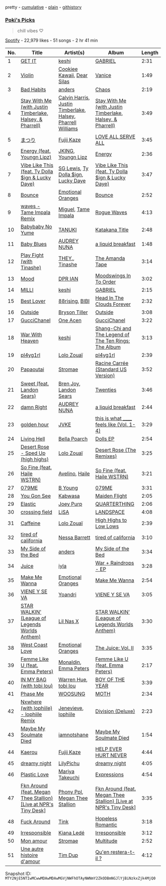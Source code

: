 pretty - [cumulative](/playlists/cumulative/37i9dQZF1DX7pdfPOj4HBA.md) - [plain](/playlists/plain/37i9dQZF1DX7pdfPOj4HBA) - [githistory](https://github.githistory.xyz/mackorone/spotify-playlist-archive/blob/main/playlists/plain/37i9dQZF1DX7pdfPOj4HBA)

### [Poki's Picks](https://open.spotify.com/playlist/37i9dQZF1DX7pdfPOj4HBA)

> chill vibes ♡

[Spotify](https://open.spotify.com/user/spotify) - 22,979 likes - 51 songs - 2 hr 41 min

| No. | Title | Artist(s) | Album | Length |
|---|---|---|---|---|
| 1 | [GET IT](https://open.spotify.com/track/4LaZ8RpIP6DIgN73bXQVlO) | [keshi](https://open.spotify.com/artist/3pc0bOVB5whxmD50W79wwO) | [GABRIEL](https://open.spotify.com/album/1WVIJaAboRSwJOe4u0n0Q7) | 2:31 |
| 2 | [Violin](https://open.spotify.com/track/4se25yP3bMpaMAlcxvyJ5Q) | [Cookiee Kawaii](https://open.spotify.com/artist/0DbBBj0ScPumRqKXswGQH1), [Dear Silas](https://open.spotify.com/artist/4C6vnglzmsWszcdp5WaX6O) | [Vanice](https://open.spotify.com/album/2FAzRCz0eQhFMUhDPTxIUb) | 1:49 |
| 3 | [Bad Habits](https://open.spotify.com/track/7HOBojD7sxafzTTcwmfgte) | [anders](https://open.spotify.com/artist/6G1yTgvoYsuVb2Ja8cVVJ2) | [Chaos](https://open.spotify.com/album/3kAct6tEw1Lc1TGy5Vv1OI) | 2:19 |
| 4 | [Stay With Me \(with Justin Timberlake, Halsey, & Pharrell\)](https://open.spotify.com/track/5lfWrciYtohtIMVDVZd0Rf) | [Calvin Harris](https://open.spotify.com/artist/7CajNmpbOovFoOoasH2HaY), [Justin Timberlake](https://open.spotify.com/artist/31TPClRtHm23RisEBtV3X7), [Halsey](https://open.spotify.com/artist/26VFTg2z8YR0cCuwLzESi2), [Pharrell Williams](https://open.spotify.com/artist/2RdwBSPQiwcmiDo9kixcl8) | [Stay With Me \(with Justin Timberlake, Halsey, & Pharrell\)](https://open.spotify.com/album/62SWIKrov7HPXU0Jpc6LY1) | 3:49 |
| 5 | [まつり](https://open.spotify.com/track/3OdkC5pG8vc26S26qHyBo8) | [Fujii Kaze](https://open.spotify.com/artist/6bDWAcdtVR3WHz2xtiIPUi) | [LOVE ALL SERVE ALL](https://open.spotify.com/album/6VJwkUQXD3DnqqUUaxqDzH) | 3:45 |
| 6 | [Energy \(feat\. Youngn Lipz\)](https://open.spotify.com/track/5nmVqmp0xLM377e5xkDooV) | [JKING](https://open.spotify.com/artist/305wwkdz2V7qZtTIvwPfMp), [Youngn Lipz](https://open.spotify.com/artist/36PxHmbx5QrRTpuCaw4FuV) | [Energy](https://open.spotify.com/album/76VqAPCdTZH8Ns9igl4YU8) | 2:36 |
| 7 | [Vibe Like This \(feat\. Ty Dolla $ign & Lucky Daye\)](https://open.spotify.com/track/3e4QIt4wVVqsCqMqKxOrZd) | [SG Lewis](https://open.spotify.com/artist/0GG2cWaonE4JPrjcCCQ1EG), [Ty Dolla $ign](https://open.spotify.com/artist/7c0XG5cIJTrrAgEC3ULPiq), [Lucky Daye](https://open.spotify.com/artist/5Vuvs6Py2JRU7WiFDVsI7J) | [Vibe Like This \(feat\. Ty Dolla $ign & Lucky Daye\)](https://open.spotify.com/album/5m1gDbNlYsrXH42XLeDE05) | 3:47 |
| 8 | [Bounce](https://open.spotify.com/track/0dc7vqP0w2kLg39jk2kVhU) | [Emotional Oranges](https://open.spotify.com/artist/12trz2INGglrKMzLmg0y2C) | [Bounce](https://open.spotify.com/album/0oZsVFFbw4qvK1m8KBlUel) | 2:52 |
| 9 | [waves \- Tame Impala Remix](https://open.spotify.com/track/3lB0GMiI5KxDbTOG8V3bOx) | [Miguel](https://open.spotify.com/artist/360IAlyVv4PCEVjgyMZrxK), [Tame Impala](https://open.spotify.com/artist/5INjqkS1o8h1imAzPqGZBb) | [Rogue Waves](https://open.spotify.com/album/4sJXyIfwduIWFISb4iCq2f) | 4:13 |
| 10 | [Babybaby No Yume](https://open.spotify.com/track/4q8sr39iXhWNffcpHXm6jR) | [TANUKI](https://open.spotify.com/artist/5n3X0T0RlvRxUR6l9dBwB8) | [Katakana Title](https://open.spotify.com/album/2kOWPXXPYpYA7rlhSbPKSK) | 2:48 |
| 11 | [Baby Blues](https://open.spotify.com/track/08tdFfSLp50Wv6HIcfH9YP) | [AUDREY NUNA](https://open.spotify.com/artist/0Wwji82sLA0Hcvtuak3omb) | [a liquid breakfast](https://open.spotify.com/album/45QlLBsyMU0XRqw3cxdTKb) | 1:48 |
| 12 | [Play Fight \(with Tinashe\)](https://open.spotify.com/track/2A4h80LMeI4pHiTf4vTrli) | [THEY.](https://open.spotify.com/artist/0pghUohLPptZWBasy2wmUx), [Tinashe](https://open.spotify.com/artist/0NIIxcxNHmOoyBx03SfTCD) | [The Amanda Tape](https://open.spotify.com/album/11hAJf4pYwvrtdzv8erJ0S) | 3:14 |
| 13 | [Mood](https://open.spotify.com/track/0nEsLR5KTySCO9CfyC2yjg) | [DPR IAN](https://open.spotify.com/artist/2o8gT0fQmFxGNbowbdgeZe) | [Moodswings In To Order](https://open.spotify.com/album/7vp2iMEQzhNX4sEIUbHpiJ) | 3:02 |
| 14 | [MILLI](https://open.spotify.com/track/4mMZANpFSbc19Ts4DpL763) | [keshi](https://open.spotify.com/artist/3pc0bOVB5whxmD50W79wwO) | [GABRIEL](https://open.spotify.com/album/1WVIJaAboRSwJOe4u0n0Q7) | 2:15 |
| 15 | [Best Lover](https://open.spotify.com/track/0iWFz0Q5Qha9bx325ocFWq) | [88rising](https://open.spotify.com/artist/1AhjOkOLkbHUfcHDSErXQs), [BIBI](https://open.spotify.com/artist/6UbmqUEgjLA6jAcXwbM1Z9) | [Head In The Clouds Forever](https://open.spotify.com/album/0LxjjZ20pPOakBSYwrmbjv) | 2:32 |
| 16 | [Outside](https://open.spotify.com/track/4VY32hdU4byJ6cpEBAXRul) | [Bryson Tiller](https://open.spotify.com/artist/2EMAnMvWE2eb56ToJVfCWs) | [Outside](https://open.spotify.com/album/2Wm8mlkUTt3yzDZ3qrPIe6) | 3:08 |
| 17 | [GucciChanel](https://open.spotify.com/track/5PxXFFjnfUOLd2W361sp4o) | [One Acen](https://open.spotify.com/artist/16plk1BhihSieDutGFbLt8) | [GucciChanel](https://open.spotify.com/album/7d0muO7eJ38btxjYxk0g6A) | 3:22 |
| 18 | [War With Heaven](https://open.spotify.com/track/14gmLQPNYokqB8OKxAp69f) | [keshi](https://open.spotify.com/artist/3pc0bOVB5whxmD50W79wwO) | [Shang\-Chi and The Legend of The Ten Rings: The Album](https://open.spotify.com/album/2kAqjStKcwlDD59H0llhGC) | 3:13 |
| 19 | [pl4yg1rl](https://open.spotify.com/track/3xA9Cta8gafKNV1xNpMK2r) | [Lolo Zouaï](https://open.spotify.com/artist/2qDIR2WlcW3llkGqJWg9VJ) | [pl4yg1rl](https://open.spotify.com/album/1xQEgoJUeY0K2pc0p8LLXG) | 2:39 |
| 20 | [Papaoutai](https://open.spotify.com/track/1QFw2xxyQtgKjlrMCEqsNj) | [Stromae](https://open.spotify.com/artist/5j4HeCoUlzhfWtjAfM1acR) | [Racine Carrée \(Standard US Version\)](https://open.spotify.com/album/22yd3bcffqUO7Pn5nsDaoj) | 3:52 |
| 21 | [Sweet \(feat\. Landon Sears\)](https://open.spotify.com/track/3IPBftcOHWxzLFyH5svvnY) | [Bren Joy](https://open.spotify.com/artist/4vZ5UD5pIliRPSdHHj9EUp), [Landon Sears](https://open.spotify.com/artist/3IKbh0wq6dhJduifP0yPi3) | [Twenties](https://open.spotify.com/album/4PMJ1YwlsWRJYCxr1S8LX9) | 3:46 |
| 22 | [damn Right](https://open.spotify.com/track/01ukVTKa6DhejzNulpoG2t) | [AUDREY NUNA](https://open.spotify.com/artist/0Wwji82sLA0Hcvtuak3omb) | [a liquid breakfast](https://open.spotify.com/album/45QlLBsyMU0XRqw3cxdTKb) | 2:44 |
| 23 | [golden hour](https://open.spotify.com/track/5odlY52u43F5BjByhxg7wg) | [JVKE](https://open.spotify.com/artist/164Uj4eKjl6zTBKfJLFKKK) | [this is what \_\_\_\_ feels like \(Vol\. 1\-4\)](https://open.spotify.com/album/69AaAkdktFGnk9POmHENkT) | 3:29 |
| 24 | [Living Hell](https://open.spotify.com/track/6bTbMMEShyGyrcuIwtBlpA) | [Bella Poarch](https://open.spotify.com/artist/26cMerAxjx9GedFt0lMDjm) | [Dolls EP](https://open.spotify.com/album/4W8QhTVggLgkJLdsXLLnnz) | 2:54 |
| 25 | [Desert Rose \- Sped Up \(high highs\)](https://open.spotify.com/track/5YLpkXL0fKNCEhke5ZXMV8) | [Lolo Zouaï](https://open.spotify.com/artist/2qDIR2WlcW3llkGqJWg9VJ) | [Desert Rose \(The Remixes\)](https://open.spotify.com/album/5gBGLLbmbIMNfuiWSWB6He) | 3:25 |
| 26 | [So Fine \(feat\. Haile WSTRN\)](https://open.spotify.com/track/0sTgHAn5mxtQXeb1BsLSKC) | [Avelino](https://open.spotify.com/artist/039zhJoEkboZ8Ii6K40Fb6), [Haile](https://open.spotify.com/artist/48Zl8yw6YhIsymNwvNMlnM) | [So Fine \(feat\. Haile WSTRN\)](https://open.spotify.com/album/5doqlFn9zzROMGm1FNMudZ) | 3:21 |
| 27 | [079ME](https://open.spotify.com/track/5f14ylFBAuwqVHXvafqtmd) | [B Young](https://open.spotify.com/artist/7JMwO9tyFPMsb2KnsJqZlp) | [079ME](https://open.spotify.com/album/6FRCZ2uh3VTm8g9CEXciSI) | 3:31 |
| 28 | [You Gon See](https://open.spotify.com/track/5AgEcZfVERBtZHmVaggf0e) | [Kabwasa](https://open.spotify.com/artist/4n3BiuRU79B4qPqiqsnhQ4) | [Maiden Flight](https://open.spotify.com/album/13hltyrCYNTjy2XpsrltIE) | 2:05 |
| 29 | [Elastic](https://open.spotify.com/track/4MAADpR6MjelkaZqe3Mgnv) | [Joey Purp](https://open.spotify.com/artist/1ewyVtTZBqFYWIcepopRhp) | [QUARTERTHING](https://open.spotify.com/album/0ffPsL9V1eNMi54MEHMehn) | 2:06 |
| 30 | [crossing field](https://open.spotify.com/track/4BvuZVf9KyBN3QiPfeI9hw) | [LiSA](https://open.spotify.com/artist/0blbVefuxOGltDBa00dspv) | [LANDSPACE](https://open.spotify.com/album/5HFUxDJPT23Q2VN32WPi3c) | 4:08 |
| 31 | [Caffeine](https://open.spotify.com/track/0wEPue9rjGWgvRYNgvsUfw) | [Lolo Zouaï](https://open.spotify.com/artist/2qDIR2WlcW3llkGqJWg9VJ) | [High Highs to Low Lows](https://open.spotify.com/album/1zYV9ByVJ4JURQ1f2q9Rnf) | 2:39 |
| 32 | [tired of california](https://open.spotify.com/track/02xRKYZ1jY4B6utPa59qSf) | [Nessa Barrett](https://open.spotify.com/artist/7pwufEBGfggjoI8twqlsmQ) | [tired of california](https://open.spotify.com/album/3PQnyFFBb15Po24KfIDO8Q) | 3:10 |
| 33 | [My Side of the Bed](https://open.spotify.com/track/1fqYZBgksqyhfzoFOSTTcS) | [anders](https://open.spotify.com/artist/6G1yTgvoYsuVb2Ja8cVVJ2) | [My Side of the Bed](https://open.spotify.com/album/4KRHQRS7lTOvMLxh7Ya3vz) | 3:34 |
| 34 | [Juice](https://open.spotify.com/track/2wG9CUSBZaF15R2ohLAnoe) | [iyla](https://open.spotify.com/artist/4LXBFNxqvOcdBVpbgKn6op) | [War + Raindrops \- EP](https://open.spotify.com/album/5ZipLDlHox3k4OL9X2qwSf) | 3:28 |
| 35 | [Make Me Wanna](https://open.spotify.com/track/7KDTidXitqxwRz6UhfWXsB) | [Emotional Oranges](https://open.spotify.com/artist/12trz2INGglrKMzLmg0y2C) | [Make Me Wanna](https://open.spotify.com/album/12M4YKGroXOTB1VWY8jhtj) | 2:54 |
| 36 | [VIENE Y SE VA](https://open.spotify.com/track/7i2TNMYBMhJc0ex6Rzs4bp) | [Yoandri](https://open.spotify.com/artist/7uCNYKOeuyGcoxaP1Y095d) | [VIENE Y SE VA](https://open.spotify.com/album/0sDp7zluQoPu4AmeYD6NZl) | 3:05 |
| 37 | [STAR WALKIN' \(League of Legends Worlds Anthem\)](https://open.spotify.com/track/38T0tPVZHcPZyhtOcCP7pF) | [Lil Nas X](https://open.spotify.com/artist/7jVv8c5Fj3E9VhNjxT4snq) | [STAR WALKIN' \(League of Legends Worlds Anthem\)](https://open.spotify.com/album/0aIy6J8M9yHTnjtRu81Nr9) | 3:30 |
| 38 | [West Coast Love](https://open.spotify.com/track/4NFD9ea0uH0MtoC30yNYE1) | [Emotional Oranges](https://open.spotify.com/artist/12trz2INGglrKMzLmg0y2C) | [The Juice: Vol\. II](https://open.spotify.com/album/6q8BNcH6wkWwWC0fGoJwkS) | 3:35 |
| 39 | [Femme Like U \(feat\. Emma Peters\)](https://open.spotify.com/track/670E2HDx684Yq0rhf84CQc) | [Monaldin](https://open.spotify.com/artist/1Ngs1vi6M75StypXQdB6su), [Emma Peters](https://open.spotify.com/artist/6lY6kOVMG0mR07JTzU33o5) | [Femme Like U \(feat\. Emma Peters\)](https://open.spotify.com/album/4JLvy9j6VMshaXXGsRt7lp) | 2:17 |
| 40 | [IN MY BAG \(with tobi lou\)](https://open.spotify.com/track/3Vdu1sTIUi45NZvguJDmhk) | [Warren Hue](https://open.spotify.com/artist/4qcKNkdxUidhvUByB2eQ6g), [tobi lou](https://open.spotify.com/artist/4T8NIfZmVY6TJFqVzN6X49) | [BOY OF THE YEAR](https://open.spotify.com/album/7jKfffXc64aO4CubnAI1UJ) | 3:39 |
| 41 | [Phase Me](https://open.spotify.com/track/62DCFw57LAAX4CTrzmUCny) | [WOOSUNG](https://open.spotify.com/artist/5LHu1iF8m0XtRBEJbbwSoo) | [MOTH](https://open.spotify.com/album/7JdpeV87hczflCV8GXF3yV) | 2:34 |
| 42 | [Nxwhere \(with lophiile\) \- lophiile Remix](https://open.spotify.com/track/5DS1a0fGhmEruQfritbawn) | [Jenevieve](https://open.spotify.com/artist/0dUYLC7DLjeS8gIh8cz2Pq), [lophiile](https://open.spotify.com/artist/5g5eVr2vAQnd12Q1XCJD7R) | [Division \(Deluxe\)](https://open.spotify.com/album/4hTubSHf6zjOOPZJmJPyBq) | 2:23 |
| 43 | [Maybe My Soulmate Died](https://open.spotify.com/track/7N1bEUVuQo8HHuikDgJ10c) | [iamnotshane](https://open.spotify.com/artist/3jN7f9X0EmFnsbRS6nl6as) | [Maybe My Soulmate Died](https://open.spotify.com/album/0sCKHcwHvwtLYuaBNfE6BL) | 1:54 |
| 44 | [Kaerou](https://open.spotify.com/track/26e8ujjSpBAHhIY2ymLUT1) | [Fujii Kaze](https://open.spotify.com/artist/6bDWAcdtVR3WHz2xtiIPUi) | [HELP EVER HURT NEVER](https://open.spotify.com/album/1OojCidx0eoPKch2M0Kz31) | 4:44 |
| 45 | [dreamy night](https://open.spotify.com/track/3NyxWuYU0s2GA6oZgDRQep) | [LilyPichu](https://open.spotify.com/artist/6maAVJxVTGW1xA3LokpQm8) | [dreamy night](https://open.spotify.com/album/0A6DFHdvaK9zuAmTRa7n4x) | 4:05 |
| 46 | [Plastic Love](https://open.spotify.com/track/7rU6Iebxzlvqy5t857bKFq) | [Mariya Takeuchi](https://open.spotify.com/artist/3WwGRA2o4Ux1RRMYaYDh7N) | [Expressions](https://open.spotify.com/album/3lBX7AtzE4JoZaAIBLptRx) | 4:54 |
| 47 | [Fkn Around \(feat\. Megan Thee Stallion\) \[Live at NPR's Tiny Desk\]](https://open.spotify.com/track/04DDUrNmI2mZa4Uax1Kgv5) | [Phony Ppl](https://open.spotify.com/artist/0oBsnAC3fzYkTHF3bkfNx6), [Megan Thee Stallion](https://open.spotify.com/artist/181bsRPaVXVlUKXrxwZfHK) | [Fkn Around \(feat\. Megan Thee Stallion\) \[Live at NPR's Tiny Desk\]](https://open.spotify.com/album/6Vz2zHjFbmIndUYOXK2wGD) | 3:35 |
| 48 | [Fuck Around](https://open.spotify.com/track/1ORVLNzJKvmhgO9QFdlh3j) | [Tink](https://open.spotify.com/artist/4v6XOdonnfpdTKTRJArG7v) | [Hopeless Romantic](https://open.spotify.com/album/38fEp48gj7QNEyNeVe3a6d) | 3:18 |
| 49 | [Irresponsible](https://open.spotify.com/track/3PIDY9vzQP6U8OLTYlcA50) | [Kiana Ledé](https://open.spotify.com/artist/7jZMxhsB8djyIbYmoiJSTs) | [Irresponsible](https://open.spotify.com/album/5Mv9dyRbKf8x90M86mibc0) | 3:12 |
| 50 | [Mon amour](https://open.spotify.com/track/51qEQn9uKebFs2H4gqv5xe) | [Stromae](https://open.spotify.com/artist/5j4HeCoUlzhfWtjAfM1acR) | [Multitude](https://open.spotify.com/album/6EwTLRHMROD853Kv1lAMex) | 2:52 |
| 51 | [Une autre histoire d'amour](https://open.spotify.com/track/1y472Lgq4XgGDPeKQQKsPQ) | [Tim Dup](https://open.spotify.com/artist/2Ksaxtwx8hMgjUkzIoGDXE) | [Qu'en restera\-t\-il ?](https://open.spotify.com/album/0MlkTeAZHpHembBGF6ga55) | 4:12 |

Snapshot ID: `MTY2NjE5NTIwMCwwMDAwMDAwMGVjNWFhOTAyNWNmY2ZkODBmNGJlYjBiNzkxZjk4MjQ0`
